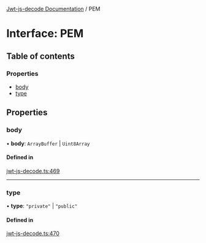 [Jwt-js-decode Documentation](../README.md) / PEM

# Interface: PEM

## Table of contents

### Properties

- [body](PEM.md#body)
- [type](PEM.md#type)

## Properties

### body

• **body**: `ArrayBuffer` \| `Uint8Array`

#### Defined in

[jwt-js-decode.ts:469](https://github.com/tomitribe/jwt-js-decode/blob/8208960/src/jwt-js-decode.ts#L469)

___

### type

• **type**: ``"private"`` \| ``"public"``

#### Defined in

[jwt-js-decode.ts:470](https://github.com/tomitribe/jwt-js-decode/blob/8208960/src/jwt-js-decode.ts#L470)
